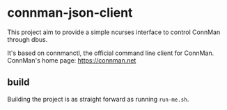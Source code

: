 # connman-json-client

This project aim to provide a simple ncurses interface to control ConnMan through dbus.

It's based on connmanctl, the official command line client for ConnMan.
ConnMan's home page: https://connman.net

## build

Building the project is as straight forward as running `run-me.sh`.
